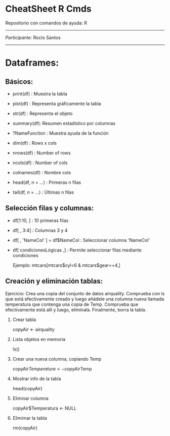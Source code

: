 # CheatSheet R Cmds
Repositorio con comandos de ayuda: R

---
*Participante:* Rocío Santos

---
# Dataframes:
## Básicos:

- print(df) : Muestra la tabla
- plot(df) : Representa gráficamente la tabla
- str(df) : Representa el objeto
- summary(df): Resumen estadístico por columnas
- ?NameFunction : Muestra ayuda de la función

- dim(df) : Rows x cols
- nrows(df) : Number of rows
- ncols(df) : Number of cols
- colnames(df) : Nombre cols

- head(df, n = ...) : Primeras n filas 
- tail(df, n = ...) : Últimas n filas

## Selección filas y columnas:
- df[1:10, ] : 10 primeras filas
- df[ , 3:4] : Columnas 3 y 4
- df[ , 'NameCol' ] = df$NameCol : Seleccionar columna 'NameCol'
- df[ condicionesLógicas ,] : Permite seleccionar filas mediante condiciones

   Ejemplo: mtcars[mtcars$cyl<6 & mtcars$gear==4,]

## Creación y eliminación tablas:

   Ejercicio: Crea una copia del conjunto de datos airquality. Comprueba con ls que está efectivamente creado y luego añádele una
   columna nueva llamada temperatura que contenga una copia de Temp. Comprueba que efectivamente está allí y luego, elimínala.
   Finalmente, borra la tabla.
   
1.   Crear tabla
      
      copyAir <- airquality
2.   Lista objetos en memoria

      ls()                                   
3.   Crear una nueva columna, copiando Temp

      copyAir$Temperatura <- copyAir$Temp
   
4.   Mostrar info de la tabla

      head(copyAir)                          

5.   Eliminar columna

      copyAir$Temperatura <- NULL           
6.   Elimimar la tabla

      rm(copyAir)                           
